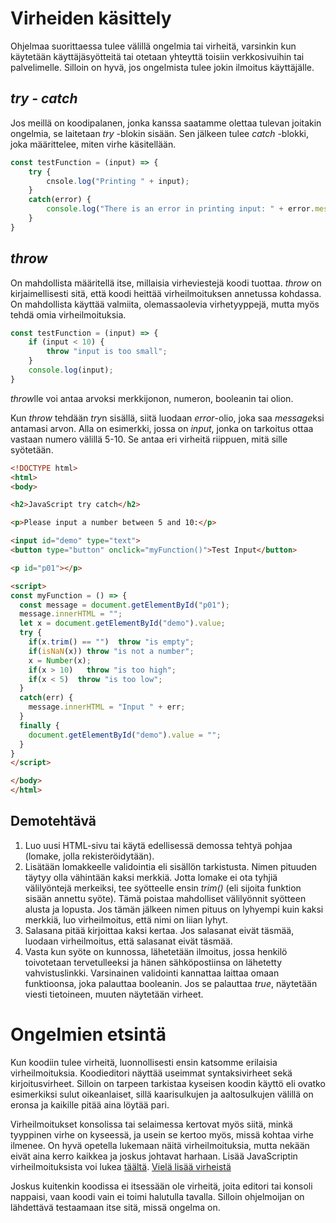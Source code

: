 # Virheiden käsittely

Ohjelmaa suorittaessa tulee välillä ongelmia tai virheitä, varsinkin kun käytetään käyttäjäsyötteitä tai otetaan yhteyttä toisiin verkkosivuihin tai palvelimelle. Silloin on hyvä, jos ongelmista tulee jokin ilmoitus käyttäjälle.

## *try - catch*

Jos meillä on koodipalanen, jonka kanssa saatamme olettaa tulevan joitakin ongelmia, se laitetaan *try* -blokin sisään. Sen jälkeen tulee *catch* -blokki, joka määrittelee, miten virhe käsitellään. 

````js
const testFunction = (input) => {
    try {
        cnsole.log("Printing " + input);
    }
    catch(error) {
        console.log("There is an error in printing input: " + error.message);
    }
}
````

## *throw*

On mahdollista määritellä itse, millaisia virheviestejä koodi tuottaa. *throw* on kirjaimellisesti sitä, että koodi heittää virheilmoituksen annetussa kohdassa. On mahdollista käyttää valmiita, olemassaolevia virhetyyppejä, mutta myös tehdä omia virheilmoituksia.

````js
const testFunction = (input) => {
    if (input < 10) {
        throw "input is too small";
    }
    console.log(input);
}
````

*throw*lle voi antaa arvoksi merkkijonon, numeron, booleanin tai olion.

Kun *throw* tehdään *try*n sisällä, siitä luodaan *error*-olio, joka saa *message*ksi antamasi arvon. Alla on esimerkki, jossa on *input*, jonka on tarkoitus ottaa vastaan numero välillä 5-10. Se antaa eri virheitä riippuen, mitä sille syötetään.

````html
<!DOCTYPE html>
<html>
<body>

<h2>JavaScript try catch</h2>

<p>Please input a number between 5 and 10:</p>

<input id="demo" type="text">
<button type="button" onclick="myFunction()">Test Input</button>

<p id="p01"></p>

<script>
const myFunction = () => {
  const message = document.getElementById("p01");
  message.innerHTML = "";
  let x = document.getElementById("demo").value;
  try { 
    if(x.trim() == "")  throw "is empty";
    if(isNaN(x)) throw "is not a number";
    x = Number(x);
    if(x > 10)   throw "is too high";
    if(x < 5)  throw "is too low";
  }
  catch(err) {
    message.innerHTML = "Input " + err;
  }
  finally {
    document.getElementById("demo").value = "";
  }
}
</script>

</body>
</html>
````

## Demotehtävä

1. Luo uusi HTML-sivu tai käytä edellisessä demossa tehtyä pohjaa (lomake, jolla rekisteröidytään).
2. Lisätään lomakkeelle validointia eli sisällön tarkistusta. Nimen pituuden täytyy olla vähintään kaksi merkkiä. Jotta lomake ei ota tyhjiä välilyöntejä merkeiksi, tee syötteelle ensin *trim()* (eli sijoita funktion sisään annettu syöte). Tämä poistaa mahdolliset välilyönnit syötteen alusta ja lopusta. Jos tämän jälkeen nimen pituus on lyhyempi kuin kaksi merkkiä, luo virheilmoitus, että nimi on liian lyhyt.
3. Salasana pitää kirjoittaa kaksi kertaa. Jos salasanat eivät täsmää, luodaan virheilmoitus, että salasanat eivät täsmää. 
4. Vasta kun syöte on kunnossa, lähetetään ilmoitus, jossa henkilö toivotetaan tervetulleeksi ja hänen sähköpostiinsa on lähetetty vahvistuslinkki. Varsinainen validointi kannattaa laittaa omaan funktioonsa, joka palauttaa booleanin. Jos se palauttaa *true*, näytetään viesti tietoineen, muuten näytetään virheet.

# Ongelmien etsintä

Kun koodiin tulee virheitä, luonnollisesti ensin katsomme erilaisia virheilmoituksia. Koodieditori näyttää useimmat syntaksivirheet sekä kirjoitusvirheet. Silloin on tarpeen tarkistaa kyseisen koodin käyttö eli ovatko esimerkiksi sulut oikeanlaiset, sillä kaarisulkujen ja aaltosulkujen välillä on eronsa ja kaikille pitää aina löytää pari.

Virheilmoitukset konsolissa tai selaimessa kertovat myös siitä, minkä tyyppinen virhe on kyseessä, ja usein se kertoo myös, missä kohtaa virhe ilmenee. On hyvä opetella lukemaan näitä virheilmoituksia, mutta nekään eivät aina kerro kaikkea ja joskus johtavat harhaan. Lisää JavaScriptin virheilmoituksista voi lukea [täältä](https://developer.mozilla.org/en-US/docs/Web/JavaScript/Reference/Errors)<base target="_blanck">. [Vielä lisää virheistä](https://kinsta.com/blog/errors-in-javascript/)<base target="_blanck">

Joskus kuitenkin koodissa ei itsessään ole virheitä, joita editori tai konsoli nappaisi, vaan koodi vain ei toimi halutulla tavalla. Silloin ohjelmoijan on lähdettävä testaamaan itse sitä, missä ongelma on.
